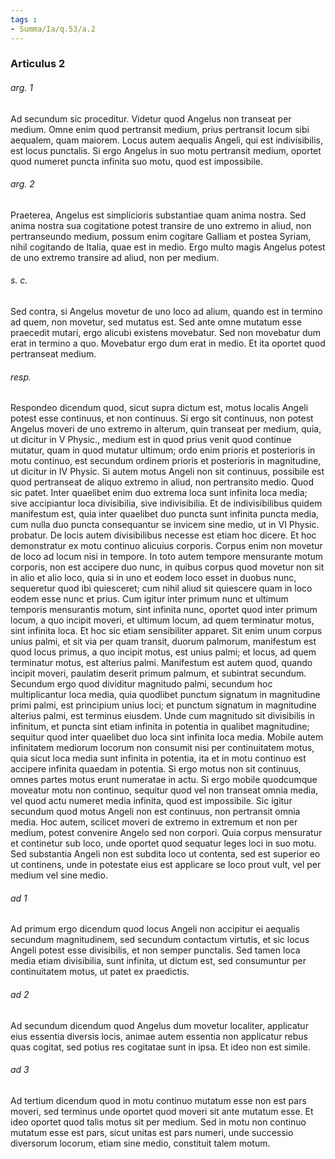 ```yaml
---
tags : 
- Summa/Ia/q.53/a.2
---
```


### Articulus 2

###### arg. 1
Ad secundum sic proceditur. Videtur quod Angelus non transeat per medium. Omne enim quod pertransit medium, prius pertransit locum sibi aequalem, quam maiorem. Locus autem aequalis Angeli, qui est indivisibilis, est locus punctalis. Si ergo Angelus in suo motu pertransit medium, oportet quod numeret puncta infinita suo motu, quod est impossibile.

###### arg. 2
Praeterea, Angelus est simplicioris substantiae quam anima nostra. Sed anima nostra sua cogitatione potest transire de uno extremo in aliud, non pertranseundo medium, possum enim cogitare Galliam et postea Syriam, nihil cogitando de Italia, quae est in medio. Ergo multo magis Angelus potest de uno extremo transire ad aliud, non per medium.

###### s. c.
Sed contra, si Angelus movetur de uno loco ad alium, quando est in termino ad quem, non movetur, sed mutatus est. Sed ante omne mutatum esse praecedit mutari, ergo alicubi existens movebatur. Sed non movebatur dum erat in termino a quo. Movebatur ergo dum erat in medio. Et ita oportet quod pertranseat medium.

###### resp.
Respondeo dicendum quod, sicut supra dictum est, motus localis Angeli potest esse continuus, et non continuus. Si ergo sit continuus, non potest Angelus moveri de uno extremo in alterum, quin transeat per medium, quia, ut dicitur in V Physic., medium est in quod prius venit quod continue mutatur, quam in quod mutatur ultimum; ordo enim prioris et posterioris in motu continuo, est secundum ordinem prioris et posterioris in magnitudine, ut dicitur in IV Physic. Si autem motus Angeli non sit continuus, possibile est quod pertranseat de aliquo extremo in aliud, non pertransito medio. Quod sic patet. Inter quaelibet enim duo extrema loca sunt infinita loca media; sive accipiantur loca divisibilia, sive indivisibilia. Et de indivisibilibus quidem manifestum est, quia inter quaelibet duo puncta sunt infinita puncta media, cum nulla duo puncta consequantur se invicem sine medio, ut in VI Physic. probatur. De locis autem divisibilibus necesse est etiam hoc dicere. Et hoc demonstratur ex motu continuo alicuius corporis. Corpus enim non movetur de loco ad locum nisi in tempore. In toto autem tempore mensurante motum corporis, non est accipere duo nunc, in quibus corpus quod movetur non sit in alio et alio loco, quia si in uno et eodem loco esset in duobus nunc, sequeretur quod ibi quiesceret; cum nihil aliud sit quiescere quam in loco eodem esse nunc et prius. Cum igitur inter primum nunc et ultimum temporis mensurantis motum, sint infinita nunc, oportet quod inter primum locum, a quo incipit moveri, et ultimum locum, ad quem terminatur motus, sint infinita loca. Et hoc sic etiam sensibiliter apparet. Sit enim unum corpus unius palmi, et sit via per quam transit, duorum palmorum, manifestum est quod locus primus, a quo incipit motus, est unius palmi; et locus, ad quem terminatur motus, est alterius palmi. Manifestum est autem quod, quando incipit moveri, paulatim deserit primum palmum, et subintrat secundum. Secundum ergo quod dividitur magnitudo palmi, secundum hoc multiplicantur loca media, quia quodlibet punctum signatum in magnitudine primi palmi, est principium unius loci; et punctum signatum in magnitudine alterius palmi, est terminus eiusdem. Unde cum magnitudo sit divisibilis in infinitum, et puncta sint etiam infinita in potentia in qualibet magnitudine; sequitur quod inter quaelibet duo loca sint infinita loca media. Mobile autem infinitatem mediorum locorum non consumit nisi per continuitatem motus, quia sicut loca media sunt infinita in potentia, ita et in motu continuo est accipere infinita quaedam in potentia. Si ergo motus non sit continuus, omnes partes motus erunt numeratae in actu. Si ergo mobile quodcumque moveatur motu non continuo, sequitur quod vel non transeat omnia media, vel quod actu numeret media infinita, quod est impossibile. Sic igitur secundum quod motus Angeli non est continuus, non pertransit omnia media. Hoc autem, scilicet moveri de extremo in extremum et non per medium, potest convenire Angelo sed non corpori. Quia corpus mensuratur et continetur sub loco, unde oportet quod sequatur leges loci in suo motu. Sed substantia Angeli non est subdita loco ut contenta, sed est superior eo ut continens, unde in potestate eius est applicare se loco prout vult, vel per medium vel sine medio.

###### ad 1
Ad primum ergo dicendum quod locus Angeli non accipitur ei aequalis secundum magnitudinem, sed secundum contactum virtutis, et sic locus Angeli potest esse divisibilis, et non semper punctalis. Sed tamen loca media etiam divisibilia, sunt infinita, ut dictum est, sed consumuntur per continuitatem motus, ut patet ex praedictis.

###### ad 2
Ad secundum dicendum quod Angelus dum movetur localiter, applicatur eius essentia diversis locis, animae autem essentia non applicatur rebus quas cogitat, sed potius res cogitatae sunt in ipsa. Et ideo non est simile.

###### ad 3
Ad tertium dicendum quod in motu continuo mutatum esse non est pars moveri, sed terminus unde oportet quod moveri sit ante mutatum esse. Et ideo oportet quod talis motus sit per medium. Sed in motu non continuo mutatum esse est pars, sicut unitas est pars numeri, unde successio diversorum locorum, etiam sine medio, constituit talem motum.

